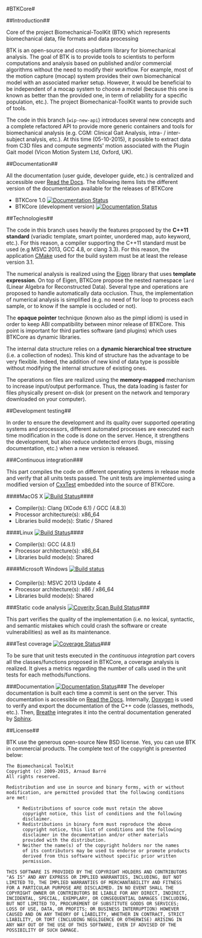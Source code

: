 #BTKCore#

##Introduction##

Core of the project Biomechanical-ToolKit (BTK) which represents biomechanical data, file formats and data processing

BTK is an open-source and cross-platform library for biomechanical analysis. The goal of BTK is to provide tools to scientists to perform computations and analysis based on published and/or commercial algorithms without the need to modify their workflow. For example, most of the motion capture (mocap) system provides their own biomechanical model with an associated marker setup. However, it would be beneficial to be independent of a mocap system to choose a model (because this one is known as better than the provided one, in term of reliability for a specific population, etc.). The project Biomechanical-ToolKit wants to provide such of tools.

The code in this branch (`wip-new-api`) introduces several new concepts and a complete refactored API to provide more generic containers and tools for biomechanical analysis (e.g. CGM: Clinical Gait Analysis, intra- / inter- subject analysis, etc.). At this time (05-10-2015), it possible to extract data from C3D files and compute segments' motion associated with the Plugin Gait model (Vicon Motion System Ltd, Oxford, UK).

##Documentation##

All the documentation (user guide, developer guide, etc.) is centralized and accessible over [Read the Docs](https://readthedocs.org/projects/btkdocumentation/). The following items lists the different version of the documentation available for the releases of BTKCore
 - BTKCore 1.0 [![Documentation Status](https://readthedocs.org/projects/btkdocumentation/badge/?version=release-1.0)](https://readthedocs.org/projects/btkdocumentation/?badge=latest)
 - BTKCore (development version) [![Documentation Status](https://readthedocs.org/projects/btkdocumentation/badge/?version=latest)](https://readthedocs.org/projects/btkdocumentation/?badge=latest)

##Technologies##

The code in this branch uses heavily the features proposed by the **C++11 standard** (variadic template, smart pointer, unordered map, auto keyword, etc.). For this reason, a compiler supporting the C++11 standard must be used (e.g MSVC 2013, GCC 4.8, or clang 3.3). For this reason, the application [CMake](http://www.cmake.org) used for the build system must be at least the release version 3.1.

The numerical analysis is realized using the [Eigen](http://eigen.tuxfamily.org) library that uses **template expression**. On top of Eigen, BTKCore propose the nested namespace `lard` (Linear Algebra for Reconstructed Data). Several type and operations are proposed to handle automatically data occlusion. Thus, the implementation of numerical analysis is simplified (e.g. no need of for loop to process each sample, or to know if the sample is occluded or not).

The **opaque pointer** technique (known also as the pimpl idiom) is used in order to keep ABI compatibility between minor release of BTKCore. This point is important for third parties software (and plugins) which uses BTKCore as dynamic libraries.

The internal data structure relies on a **dynamic hierarchical tree structure** (i.e. a collection of nodes). This kind of structure has the advantage to be very flexible. Indeed, the addition of new kind of data type is possible without modifying the internal structure of existing ones.

The operations on files are realized using the **memory-mapped** mechanism to increase input/output performance. Thus, the data loading is faster for files physically present on-disk (or present on the network and temporary downloaded on your computer).

##Development testing##

In order to ensure the development and its quality over supported operating systems and processors, different automated processes are executed each time modification in the code is done on the server. Hence, it strengthens the development, but also reduce undetected errors (bugs, missing documentation, etc.) when a new version is released.

###Continuous integration###

This part compiles the code on different operating systems in release mode and verify that all units tests passed. The unit tests are implemented using a modified version of [CxxTest](http://cxxtest.com) embedded into the source of BTKCore.

####MacOS X [![Build Status](https://travis-ci.org/Biomechanical-ToolKit/BTKCore.svg?branch=wip-new-api)](https://travis-ci.org/Biomechanical-ToolKit/BTKCore)####
 - Compiler(s): Clang (XCode 6.1) / GCC (4.8.3)
 - Processor architecture(s): x86_64
 - Libraries build mode(s): Static / Shared

####Linux [![Build Status](https://drone.io/github.com/Biomechanical-ToolKit/BTKCore/status.png)](https://drone.io/github.com/Biomechanical-ToolKit/BTKCore/latest)####
 - Compiler(s): GCC (4.8.1)
 - Processor architecture(s): x86_64
 - Libraries build mode(s): Shared

####Microsoft Windows [![Build status](https://ci.appveyor.com/api/projects/status/lu8x5pri28fcje3c?svg=true)](https://ci.appveyor.com/project/Alzathar/btkcore)
####
 - Compiler(s): MSVC 2013 Update 4
 - Processor architecture(s): x86 / x86_64
 - Libraries build mode(s): Shared

###Static code analysis <a href="https://scan.coverity.com/projects/5271"><img alt="Coverity Scan Build Status" src="https://scan.coverity.com/projects/5271/badge.svg"/></a>###

This part verifies the quality of the implementation (i.e. no lexical, syntactic, and semantic mistakes which could crash the software or create vulnerabilities) as well as its maintenance.

###Test coverage [![Coverage Status](https://coveralls.io/repos/Biomechanical-ToolKit/BTKCore/badge.svg?branch=wip-new-api)](https://coveralls.io/r/Biomechanical-ToolKit/BTKCore?branch=wip-new-api)###

To be sure that unit tests executed in the *continuous integration* part covers all the classes/functions proposed in BTKCore, a coverage analysis is realized. It gives a metrics regarding the number of calls used in the unit tests for each methods/functions.

###Documentation [![Documentation Status](https://readthedocs.org/projects/btkdocumentation/badge/?version=latest)](https://readthedocs.org/projects/btkdocumentation/?badge=latest)###
The developer documentation is built each time a commit is sent on the server. This documentation is accessible on [Read the Docs](http://btkdocumentation.readthedocs.org/en/latest/). Internally, [Doxygen](http://www.doxygen.org) is used to verify and export the documentation of the C++ code (classes, methods, etc.). Then,  [Breathe](https://github.com/michaeljones/breathe) integrates it into the central documentation generated by [Sphinx](http://sphinx-doc.org).

##License##

BTK use the generous open-source New BSD license. Yes, you can use BTK in commercial products. The complete text of the copyright is presented below:

```
The Biomechanical ToolKit
Copyright (c) 2009-2015, Arnaud Barré
All rights reserved.

Redistribution and use in source and binary forms, with or without
modification, are permitted provided that the following conditions
are met:

    * Redistributions of source code must retain the above
      copyright notice, this list of conditions and the following
      disclaimer.
    * Redistributions in binary form must reproduce the above
      copyright notice, this list of conditions and the following
      disclaimer in the documentation and/or other materials
      provided with the distribution.
    * Neither the name(s) of the copyright holders nor the names
      of its contributors may be used to endorse or promote products
      derived from this software without specific prior written
      permission.

THIS SOFTWARE IS PROVIDED BY THE COPYRIGHT HOLDERS AND CONTRIBUTORS
"AS IS" AND ANY EXPRESS OR IMPLIED WARRANTIES, INCLUDING, BUT NOT
LIMITED TO, THE IMPLIED WARRANTIES OF MERCHANTABILITY AND FITNESS
FOR A PARTICULAR PURPOSE ARE DISCLAIMED. IN NO EVENT SHALL THE
COPYRIGHT OWNER OR CONTRIBUTORS BE LIABLE FOR ANY DIRECT, INDIRECT,
INCIDENTAL, SPECIAL, EXEMPLARY, OR CONSEQUENTIAL DAMAGES (INCLUDING,
BUT NOT LIMITED TO, PROCUREMENT OF SUBSTITUTE GOODS OR SERVICES;
LOSS OF USE, DATA, OR PROFITS; OR BUSINESS INTERRUPTION) HOWEVER
CAUSED AND ON ANY THEORY OF LIABILITY, WHETHER IN CONTRACT, STRICT
LIABILITY, OR TORT (INCLUDING NEGLIGENCE OR OTHERWISE) ARISING IN
ANY WAY OUT OF THE USE OF THIS SOFTWARE, EVEN IF ADVISED OF THE
POSSIBILITY OF SUCH DAMAGE.
```